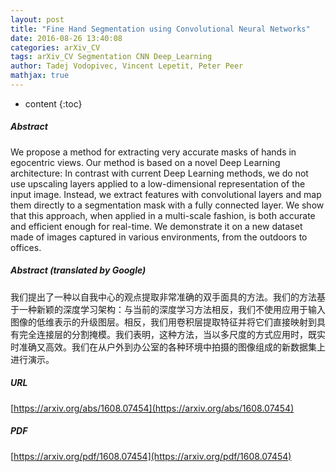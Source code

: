 ```yaml
---
layout: post
title: "Fine Hand Segmentation using Convolutional Neural Networks"
date: 2016-08-26 13:40:08
categories: arXiv_CV
tags: arXiv_CV Segmentation CNN Deep_Learning
author: Tadej Vodopivec, Vincent Lepetit, Peter Peer
mathjax: true
---
```


* content
{:toc}

##### Abstract
We propose a method for extracting very accurate masks of hands in egocentric views. Our method is based on a novel Deep Learning architecture: In contrast with current Deep Learning methods, we do not use upscaling layers applied to a low-dimensional representation of the input image. Instead, we extract features with convolutional layers and map them directly to a segmentation mask with a fully connected layer. We show that this approach, when applied in a multi-scale fashion, is both accurate and efficient enough for real-time. We demonstrate it on a new dataset made of images captured in various environments, from the outdoors to offices.

##### Abstract (translated by Google)
我们提出了一种以自我中心的观点提取非常准确的双手面具的方法。我们的方法基于一种新颖的深度学习架构：与当前的深度学习方法相反，我们不使用应用于输入图像的低维表示的升级图层。相反，我们用卷积层提取特征并将它们直接映射到具有完全连接层的分割掩模。我们表明，这种方法，当以多尺度的方式应用时，既实时准确又高效。我们在从户外到办公室的各种环境中拍摄的图像组成的新数据集上进行演示。

##### URL
[https://arxiv.org/abs/1608.07454](https://arxiv.org/abs/1608.07454)

##### PDF
[https://arxiv.org/pdf/1608.07454](https://arxiv.org/pdf/1608.07454)

